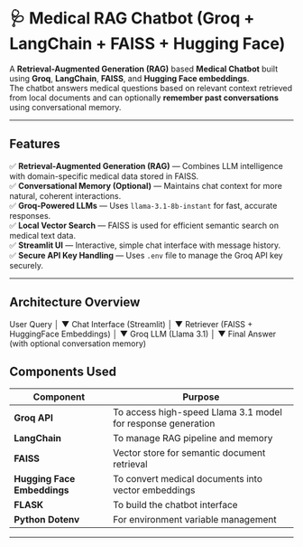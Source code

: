 # 🩺 Medical RAG Chatbot (Groq + LangChain + FAISS + Hugging Face)

A **Retrieval-Augmented Generation (RAG)** based **Medical Chatbot** built using **Groq**, **LangChain**, **FAISS**, and **Hugging Face embeddings**.  
The chatbot answers medical questions based on relevant context retrieved from local documents and can optionally **remember past conversations** using conversational memory.

---

##  Features

✅ **Retrieval-Augmented Generation (RAG)** — Combines LLM intelligence with domain-specific medical data stored in FAISS.  
✅ **Conversational Memory (Optional)** — Maintains chat context for more natural, coherent interactions.  
✅ **Groq-Powered LLMs** — Uses `llama-3.1-8b-instant` for fast, accurate responses.  
✅ **Local Vector Search** — FAISS is used for efficient semantic search on medical text data.  
✅ **Streamlit UI** — Interactive, simple chat interface with message history.  
✅ **Secure API Key Handling** — Uses `.env` file to manage the Groq API key securely.

---

##  Architecture Overview

User Query
│
▼
Chat Interface (Streamlit)
│
▼
Retriever (FAISS + HuggingFace Embeddings)
│
▼
Groq LLM (Llama 3.1)
│
▼
Final Answer (with optional conversation memory)



## Components Used

| Component | Purpose |
|------------|----------|
| **Groq API** | To access high-speed Llama 3.1 model for response generation |
| **LangChain** | To manage RAG pipeline and memory |
| **FAISS** | Vector store for semantic document retrieval |
| **Hugging Face Embeddings** | To convert medical documents into vector embeddings |
| **FLASK** | To build the chatbot interface |
| **Python Dotenv** | For environment variable management |

---

